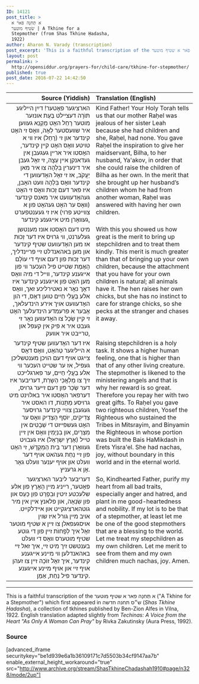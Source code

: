 ```yaml
---
ID: 14121
post_title: >
  א תְּחִנָה פאר א
  שׂטיףּ מוטער | A Tkhine for a
  Stepmother (from Shas Tkhine Ḥadasha,
  1922)
author: Aharon N. Varady (transcription)
post_excerpt: 'This is a faithful transcription of the א תְּחִנָה פאר א שטיף מוטער ("A Tkhine for a Stepmother") which first appeared in ש״ס תחנה חדשה (<em>Shas Tkhine Ḥadasha</em>), a collection of tkhines published by Ben-Zion Alfes in Vilna, 1922.'
layout: post
permalink: >
  http://opensiddur.org/prayers-for/child-care/tkhine-for-stepmother/
published: true
post_date: 2016-07-22 14:42:50
---
```

<table style="margin-left: auto;margin-right: auto;" class="draggable">
<thead><tr><th id="x" style="text-align: right;">Source (Yiddish)</th><th style="text-align: left;">Translation (English)</th></tr></thead>
<tbody>
<tr><td style="vertical-align:top;" width="46%">
<div class="yiddish" style="text-align: right;"><span lang="yi">
הארציגער פאָטער! דײַן הײליגע תּוֺרָה דעצײלט בְּעֵת אונזער מוטער רָחֵל האָט מְקַנֵא געװען איר שװעסטער לֵאָה, װאָס זי האָט קינדער און זי (רָחֵל) איז װי א טויטע װאָס האָט קײן קינדער, האָסטו איר ארײן געגעבן אין געדאנקן אײן עֵצָה, זי זאָל געבן איר דינערין בִּלְהָה צו איר מאן יַעֲקֹב, אז זי זאָל האָדעװען די קינדער װאָס בִּלְהָה װעט האָבן, איז פאר דעם זְכוּת װאָס זי האָט געהאָדעװעט איר מאנס קינדער (װאָס ער האָט געהאָט פון א צװײטע פרוי) איז זי געענטפערט געװאָרן מיט אײגענע קינדער, 
</div></td>

<td style="vertical-align:top;" width="53%"><div class="english">
Kind Father! Your Holy Torah tells us that our mother Raḥel was jealous of her sister Leah because she had children and she, Raḥel, had none. You gave Raḥel the inspiration to give her maidservant, Bilha, to her husband, Ya'akov, in order that she could raise the children of Bilha as her own. In the merit that she brought up her husband’s children whom he had from another woman, Raḥel was answered with having her own children. 
</div></td>
</tr>


<tr><td style="vertical-align:top;" width="46%">
<div class="yiddish" style="text-align: right;"><span lang="yi">
מיט דעם האָסטו אונז מענטשן געלערנט, װי גרויס איז דער זְכוּת אז מען האָדעװעט שטיף קינדער און מען באהאנדלט זײ פרײנדליך, דער זְכוּת פון דעם אויף די עוֺלָם הָאֶמֶת שטײט פיל העכער װי פון אײגענע קינדער, װײל די מיה װאָס מען האָט פון אײגענע קינדער איז דאָך נאָר א נאטירליכע זאך, װאָס אלע בַּעֲלֵי חַיִים טוען דאָס, די הון האָדעװעט אויך אירע הינדעלאך, אָבער א פרעמדע הינדעלעך האָט זי קײן שֵׂכֶל צו האָדעװען נאָר זי געבט איר א פיק אין קעפל און טרײבט איר אװעק, 
</div></td>

<td style="vertical-align:top;" width="53%"><div class="english">
With this you showed us how great is the merit to bring up stepchildren and to treat them kindly. This merit is much greater than that of bringing up your own children, because the attachment that you have for your own children is natural; all animals have it. The hen raises her own chicks, but she has no instinct to care for strange chicks, so she pecks at the stranger and chases it away. 
</div></td>
</tr>


<tr><td style="vertical-align:top;" width="46%">
<div class="yiddish" style="text-align: right;"><span lang="yi">
איז דער האָדעװען שטיף קינדער א הײליגער טְהאָט, װאָס דאָס צײגט אויף דעם הויכן מענטשליכן געפיל, אז ער שטײט העכער וױ אלע בַעֲלֵי חַיִים, ער פארגלײכט זיך צו מַלְאֲכֵי הַשָרֵת, דעריבער איז דער שְׂכַר פון דעם זײער גרויס, דערפאר האָסטו איר באלוינט מיט גרויסע מַתָּנוֺת, דו האסט איר געגעבן צוױי קינדער גרויסער צַדִיקִים, יוֺסֵף הַצַדִיק װאָס ער האָט געשפײזט די שְׁבָטִים אין מִצְרַיִם, און בִנְיָמִין װאָס אין זײן טײל (אֶרֶץ יִשְרָאֵל) איז געבויט געװאָרן דער בֵּית הַמִקְדָשׁ, זי האָט פון זײ נַחַת געהאט אויף דער װעלט און אויף יענער װעלט גאָר אָן א גרעניץ. 
</div></td>

<td style="vertical-align:top;" width="53%"><div class="english">
Raising stepchildren is a holy task. It shows a higher human feeling, one that is higher than that of any other living creature. The stepmother is likened to the ministering angels and that is why her reward is so great. Therefore you repay her with two great gifts. To Raḥel you gave two righteous children, Yosef the Righteous who sustained the Tribes in Mitsrayim, and Binyamin the Righteous in whose portion was built the Bais HaMikdash in Erets Yisra'el. She had nachas, joy, without boundary in this world and in the eternal world.
</div></td>
</tr>


<tr><td style="vertical-align:top;" width="46%">
<div class="yiddish" style="text-align: right;"><span lang="yi">
דעריבער ליבער הארציגער פאָטער, רײניג מײן הָאָרֶץ פון אלע שלעכטע זיטין וּבִפְרַט פון כַּעַס און פון שִׂנְאָה, און פלאנץ אײן אין מיר גוטהארציגקײט און אײדלקײַט. אויב מײן גורל איז שוין אויסגעפאלן צו זײן א שטיף מוטער זאָל איך לְפָחוֺת זײן פון די גוטע שטיף מוטערס װאָס די װעלט בענטשט זיך מיט זײ, איך זאל זײ באהאנדלען װי מײנע אײגענע קינדער, איך זאָל זוֺכֶה זײן צו זעהן אויף זײ און אויף מײנע אײגענע קינדער פיל נַחַת, אַמֵן.
</div></td>

<td style="vertical-align:top;" width="53%"><div class="english">
So, Kindhearted Father, purify my heart from all bad traits, especially anger and hatred, and plant in me good-heartedness and nobility. If my lot is to be that of a stepmother, at least let me be one of the good stepmothers that are a blessing to the world. Let me treat my stepchildren as my own children. Let me merit to see from them and my own children much nachas, joy. Amen.
</div></td>
</tr>
</tbody></table>

<hr />

This is a faithful transcription of the א תְּחִנָה פאר א שטיף מוטער ("A Tkhine for a Stepmother") which first appeared in ש״ס תחנה חדשה (<em>Shas Tkhine Ḥadasha</em>), a collection of tkhines published by Ben-Zion Alfes in Vilna, 1922. English translation adapted slightly from <em>Techinas: A Voice from the Heart "As Only A Woman Can Pray"</em> by Rivka Zakutinsky (Aura Press, 1992).

<h3>Source</h3>

[advanced_iframe securitykey="be1d939e6a1b36109171c7d5503b34cf9147aa7b" enable_external_height_workaround="true" src="http://www.archive.org/stream/ShasTkhineChadashah1910#page/n328/mode/2up"]